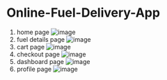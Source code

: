 # Online-Fuel-Delivery-App
1. home page
![image](https://github.com/DurgaPrasadGadila/Online-Fuel-Delivery-App/assets/123620529/415447b5-d1ed-4e51-bf94-f64106ac9dea)
2. fuel details page
![image](https://github.com/DurgaPrasadGadila/Online-Fuel-Delivery-App/assets/123620529/0678121b-4e4c-47db-9e59-ba14130c83ae)
3. cart page
![image](https://github.com/DurgaPrasadGadila/Online-Fuel-Delivery-App/assets/123620529/73ddb02d-a484-43e5-bf18-6a4f7e2af925)
4. checkout page
![image](https://github.com/DurgaPrasadGadila/Online-Fuel-Delivery-App/assets/123620529/edcde83f-e7e5-4848-95c7-476c640e6511)
5. dashboard page
![image](https://github.com/DurgaPrasadGadila/Online-Fuel-Delivery-App/assets/123620529/fd8770b3-e97c-4032-a6be-10cb84b26bbc)
6. profile page
![image](https://github.com/DurgaPrasadGadila/Online-Fuel-Delivery-App/assets/123620529/f141476e-b22a-4938-a15b-4a247da85098)





